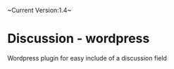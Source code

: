 ~Current Version:1.4~

# Discussion - wordpress 
Wordpress plugin for easy include of a discussion field
